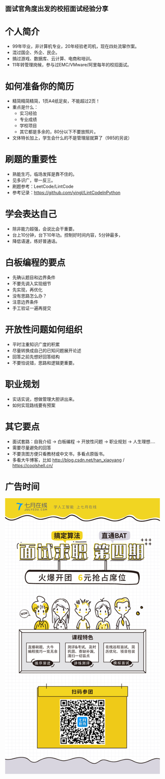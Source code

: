 ## 面试官角度出发的校招面试经验分享

# 个人简介
- 99年毕业，非计算机专业，20年经验老司机，现在四处流窜作案。
- 混过国企、外企、民企。
- 搞过游戏、数据库、云计算、电商和培训。
- 11年转管理岗候，参与过EMC/VMware/阿里每年的校招面试。

# 如何准备你的简历
- 精简精简精简，1页A4纸足矣，不能超过2页！
- 重点是什么：
  - 实习经验
  - 专业成绩
  - 学校项目
  - 其它都是多余的，80分以下不要放照片。
- 文体特长加上，学生会什么的不是管理层就算了（985的另说）

# 刷题的重要性
- 熟能生巧，临场发挥是靠不住的。
- 见多识广，举一反三。
- 刷题参考：LeetCode/LintCode
- 参考记录：https://github.com/yingl/LintCodeInPython

# 学会表达自己
- 除非能力超强，会说比会干重要。
- 台上10分钟，台下10年功。控制好时间内容，5分钟最多，
- 降低语速，练好普通话。

# 白板编程的要点
- 先确认题目和边界条件
- 不要先调入实现细节
- 先实现，再优化
- 没有思路怎么办？
- 注意边界条件
- 手工验证一遍再提交

# 开放性问题如何组织
- 平时注重知识广度的积累
- 尽量转换成自己的已知问题展开论述
- 回答之前先想好回答结构
- 不要怕说错，思路和逻辑更重要。

# 职业规划
- 实话实说，想做管理大胆讲出来。
- 如何实现路线要有预案

# 其它要点
- 面试套路：自我介绍 -> 白板编程 -> 开放性问题 -> 职业规划 -> 人生理想....
- 需要尽量避免的回答
- 不要贪图方便只看教材或中文书，多看点原版书。
- 多看大牛博客，比如 http://blog.csdn.net/han_xiaoyang / https://coolshell.cn/

# 广告时间
![面试求职第四期](july_interview_ad.png)
